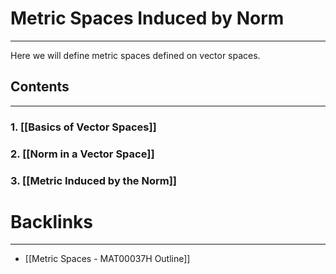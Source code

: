 # Metric Spaces Induced by Norm
---
Here we will define metric spaces defined on vector spaces.
## Contents
---
### 1. [[Basics of Vector Spaces]]
### 2. [[Norm in a Vector Space]]

### 3. [[Metric Induced by the Norm]]

# Backlinks
---
- [[Metric Spaces - MAT00037H Outline]]